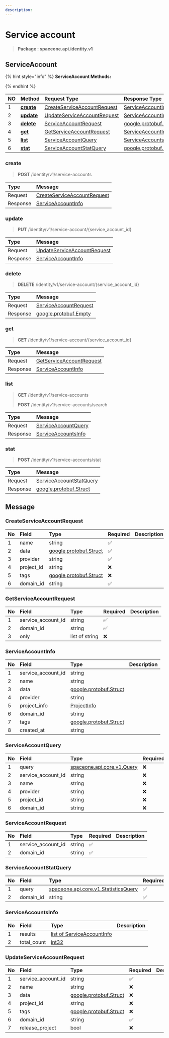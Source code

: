 ```yaml
---
description:  
---
```

# Service account

>  **Package : spaceone.api.identity.v1**

## ServiceAccount

{% hint style="info" %}
**ServiceAccount Methods:**

{%  endhint %}


| NO |  Method | Request Type | Response Type | Description |
| :--- | :--- | :--- | :--- | :--- |
| 1 | [**create**](service-account.md#create)|   [CreateServiceAccountRequest](service-account.md#createserviceaccountrequest) |   [ServiceAccountInfo](service-account.md#serviceaccountinfo) |  |
| 2 | [**update**](service-account.md#update)|   [UpdateServiceAccountRequest](service-account.md#updateserviceaccountrequest) |   [ServiceAccountInfo](service-account.md#serviceaccountinfo) |  |
| 3 | [**delete**](service-account.md#delete)|   [ServiceAccountRequest](service-account.md#serviceaccountrequest) |  [google.protobuf.Empty](https://github.com/protocolbuffers/protobuf/blob/master/src/google/protobuf/empty.proto)|  |
| 4 | [**get**](service-account.md#get)|   [GetServiceAccountRequest](service-account.md#getserviceaccountrequest) |   [ServiceAccountInfo](service-account.md#serviceaccountinfo) |  |
| 5 | [**list**](service-account.md#list)|   [ServiceAccountQuery](service-account.md#serviceaccountquery) |   [ServiceAccountsInfo](service-account.md#serviceaccountsinfo) |  |
| 6 | [**stat**](service-account.md#stat)|   [ServiceAccountStatQuery](service-account.md#serviceaccountstatquery) |  [google.protobuf.Struct](https://github.com/protocolbuffers/protobuf/blob/master/src/google/protobuf/struct.proto)|  | 
 

 
### create
> **POST** /identity/v1/service-accounts
>


| Type | Message |
| :--- | :--- |
| Request | [CreateServiceAccountRequest](service-account.md#createserviceaccountrequest) |
| Response |  [ServiceAccountInfo](service-account.md#serviceaccountinfo)  |
 
 

 
### update
> **PUT** /identity/v1/service-account/{service_account_id}
>


| Type | Message |
| :--- | :--- |
| Request | [UpdateServiceAccountRequest](service-account.md#updateserviceaccountrequest) |
| Response |  [ServiceAccountInfo](service-account.md#serviceaccountinfo)  |
 
 

 
### delete
> **DELETE** /identity/v1/service-account/{service_account_id}
>


| Type | Message |
| :--- | :--- |
| Request | [ServiceAccountRequest](service-account.md#serviceaccountrequest) |
| Response | [google.protobuf.Empty](https://github.com/protocolbuffers/protobuf/blob/master/src/google/protobuf/empty.proto) |
 
 

 
### get
> **GET** /identity/v1/service-account/{service_account_id}
>


| Type | Message |
| :--- | :--- |
| Request | [GetServiceAccountRequest](service-account.md#getserviceaccountrequest) |
| Response |  [ServiceAccountInfo](service-account.md#serviceaccountinfo)  |
 
 

 
### list
> **GET** /identity/v1/service-accounts
>
> **POST** /identity/v1/service-accounts/search



| Type | Message |
| :--- | :--- |
| Request | [ServiceAccountQuery](service-account.md#serviceaccountquery) |
| Response |  [ServiceAccountsInfo](service-account.md#serviceaccountsinfo)  |
 
 

 
### stat
> **POST** /identity/v1/service-accounts/stat
>


| Type | Message |
| :--- | :--- |
| Request | [ServiceAccountStatQuery](service-account.md#serviceaccountstatquery) |
| Response | [google.protobuf.Struct](https://github.com/protocolbuffers/protobuf/blob/master/src/google/protobuf/struct.proto) |


## 

## Message

### CreateServiceAccountRequest
| No | Field | Type | Required | Description |
| :--- | :--- | :--- | :--- | :--- |
| 1 | name |string|✅| |
| 2 | data |[google.protobuf.Struct](https://github.com/protocolbuffers/protobuf/blob/master/src/google/protobuf/struct.proto)|✅| |
| 3 | provider |string|✅| |
| 4 | project_id |string|❌| |
| 5 | tags |[google.protobuf.Struct](https://github.com/protocolbuffers/protobuf/blob/master/src/google/protobuf/struct.proto)|❌| |
| 6 | domain_id |string|✅| |

### GetServiceAccountRequest
| No | Field | Type | Required | Description |
| :--- | :--- | :--- | :--- | :--- |
| 1 | service_account_id |string|✅| |
| 2 | domain_id |string|✅| |
| 3 | only |list of string|❌| |

### ServiceAccountInfo
| No | Field | Type |  Description |
| :--- | :--- | :--- | :--- |
| 1 | service_account_id |string | |
| 2 | name |string | |
| 3 | data |[google.protobuf.Struct](https://github.com/protocolbuffers/protobuf/blob/master/src/google/protobuf/struct.proto) | |
| 4 | provider |string | |
| 5 | project_info |[ProjectInfo](service-account.md#projectinfo) | |
| 6 | domain_id |string | |
| 7 | tags |[google.protobuf.Struct](https://github.com/protocolbuffers/protobuf/blob/master/src/google/protobuf/struct.proto) | |
| 8 | created_at |string | |

### ServiceAccountQuery
| No | Field | Type | Required | Description |
| :--- | :--- | :--- | :--- | :--- |
| 1 | query |[spaceone.api.core.v1.Query](https://spaceone-dev.gitbook.io/api-reference/common-v1/search-query)|❌| |
| 2 | service_account_id |string|❌| |
| 3 | name |string|❌| |
| 4 | provider |string|❌| |
| 5 | project_id |string|❌| |
| 6 | domain_id |string|❌| |

### ServiceAccountRequest
| No | Field | Type | Required | Description |
| :--- | :--- | :--- | :--- | :--- |
| 1 | service_account_id |string|✅| |
| 2 | domain_id |string|✅| |

### ServiceAccountStatQuery
| No | Field | Type | Required | Description |
| :--- | :--- | :--- | :--- | :--- |
| 1 | query |[spaceone.api.core.v1.StatisticsQuery](https://spaceone-dev.gitbook.io/api-reference/common-v1/statistics-query)|✅| |
| 2 | domain_id |string|✅| |

### ServiceAccountsInfo
| No | Field | Type |  Description |
| :--- | :--- | :--- | :--- |
| 1 | results |[list of ServiceAccountInfo](service-account.md#serviceaccountinfo) | |
| 2 | total_count |[int32](https://github.com/protocolbuffers/protobuf/blob/master/src/google/protobuf/type.proto) | |

### UpdateServiceAccountRequest
| No | Field | Type | Required | Description |
| :--- | :--- | :--- | :--- | :--- |
| 1 | service_account_id |string|✅| |
| 2 | name |string|❌| |
| 3 | data |[google.protobuf.Struct](https://github.com/protocolbuffers/protobuf/blob/master/src/google/protobuf/struct.proto)|❌| |
| 4 | project_id |string|❌| |
| 5 | tags |[google.protobuf.Struct](https://github.com/protocolbuffers/protobuf/blob/master/src/google/protobuf/struct.proto)|❌| |
| 6 | domain_id |string|✅| |
| 7 | release_project |bool|❌| |

